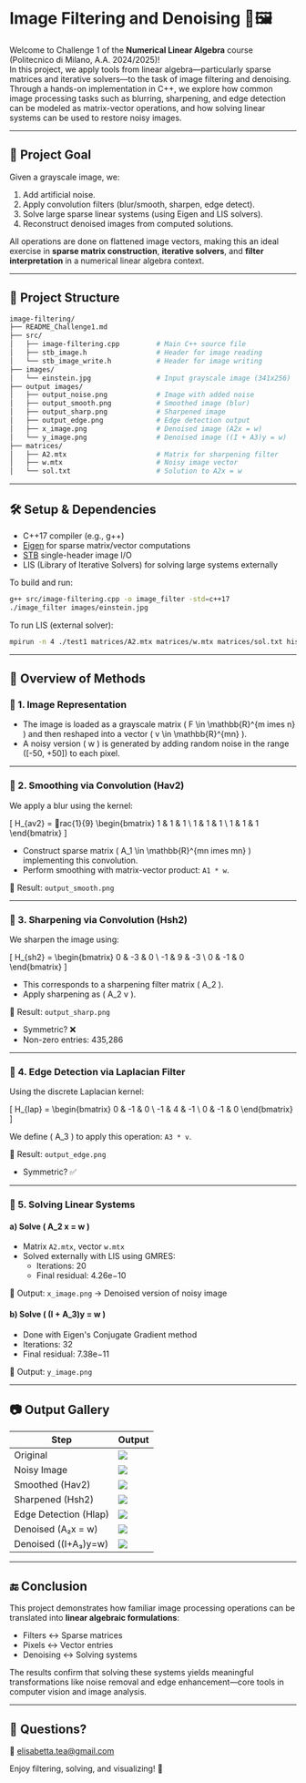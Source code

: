 
# Image Filtering and Denoising 🧠🖼️

Welcome to Challenge 1 of the **Numerical Linear Algebra** course (Politecnico di Milano, A.A. 2024/2025)!  
In this project, we apply tools from linear algebra—particularly sparse matrices and iterative solvers—to the task of image filtering and denoising.  
Through a hands-on implementation in C++, we explore how common image processing tasks such as blurring, sharpening, and edge detection can be modeled as matrix-vector operations, and how solving linear systems can be used to restore noisy images.

---

## 🧾 Project Goal

Given a grayscale image, we:

1. Add artificial noise.
2. Apply convolution filters (blur/smooth, sharpen, edge detect).
3. Solve large sparse linear systems (using Eigen and LIS solvers).
4. Reconstruct denoised images from computed solutions.

All operations are done on flattened image vectors, making this an ideal exercise in **sparse matrix construction**, **iterative solvers**, and **filter interpretation** in a numerical linear algebra context.

---

## 📁 Project Structure

```bash
image-filtering/
├── README_Challenge1.md
├── src/
│   ├── image-filtering.cpp         # Main C++ source file
│   ├── stb_image.h                 # Header for image reading
│   └── stb_image_write.h           # Header for image writing
├── images/
│   └── einstein.jpg                # Input grayscale image (341x256)
├── output images/
│   ├── output_noise.png            # Image with added noise
│   ├── output_smooth.png           # Smoothed image (blur)
│   ├── output_sharp.png            # Sharpened image
│   ├── output_edge.png             # Edge detection output
│   ├── x_image.png                 # Denoised image (A2x = w)
│   └── y_image.png                 # Denoised image ((I + A3)y = w)
├── matrices/
│   ├── A2.mtx                      # Matrix for sharpening filter
│   ├── w.mtx                       # Noisy image vector
│   └── sol.txt                     # Solution to A2x = w
```

---

## 🛠️ Setup & Dependencies

- C++17 compiler (e.g., g++)
- [Eigen](https://eigen.tuxfamily.org/) for sparse matrix/vector computations
- [STB](https://github.com/nothings/stb) single-header image I/O
- LIS (Library of Iterative Solvers) for solving large systems externally

To build and run:

```bash
g++ src/image-filtering.cpp -o image_filter -std=c++17
./image_filter images/einstein.jpg
```

To run LIS (external solver):

```bash
mpirun -n 4 ./test1 matrices/A2.mtx matrices/w.mtx matrices/sol.txt hist.txt -i gmres -p ssor -tol 1.0e-9
```

---

## 🔬 Overview of Methods

### 🔹 1. Image Representation

- The image is loaded as a grayscale matrix \( F \in \mathbb{R}^{m 	imes n} \) and then reshaped into a vector \( v \in \mathbb{R}^{mn} \).
- A noisy version \( w \) is generated by adding random noise in the range \([-50, +50]\) to each pixel.

---

### 🔹 2. Smoothing via Convolution (Hav2)

We apply a blur using the kernel:

\[
H_{av2} = rac{1}{9}
\begin{bmatrix}
1 & 1 & 1 \\
1 & 1 & 1 \\
1 & 1 & 1
\end{bmatrix}
\]

- Construct sparse matrix \( A_1 \in \mathbb{R}^{mn 	imes mn} \) implementing this convolution.
- Perform smoothing with matrix-vector product: `A1 * w`.

📄 Result: `output_smooth.png`

---

### 🔹 3. Sharpening via Convolution (Hsh2)

We sharpen the image using:

\[
H_{sh2} =
\begin{bmatrix}
0 & -3 & 0 \\
-1 & 9 & -3 \\
0 & -1 & 0
\end{bmatrix}
\]

- This corresponds to a sharpening filter matrix \( A_2 \).
- Apply sharpening as \( A_2 v \).

📄 Result: `output_sharp.png`

- Symmetric? ❌  
- Non-zero entries: 435,286

---

### 🔹 4. Edge Detection via Laplacian Filter

Using the discrete Laplacian kernel:

\[
H_{lap} =
\begin{bmatrix}
0 & -1 & 0 \\
-1 & 4 & -1 \\
0 & -1 & 0
\end{bmatrix}
\]

We define \( A_3 \) to apply this operation: `A3 * v`.

📄 Result: `output_edge.png`

- Symmetric? ✅

---

### 🔹 5. Solving Linear Systems

#### a) Solve \( A_2 x = w \)

- Matrix `A2.mtx`, vector `w.mtx`
- Solved externally with LIS using GMRES:
    - Iterations: 20
    - Final residual: 4.26e−10

📄 Output: `x_image.png` → Denoised version of noisy image

#### b) Solve \( (I + A_3)y = w \)

- Done with Eigen's Conjugate Gradient method
- Iterations: 32
- Final residual: 7.38e−11

📄 Output: `y_image.png`

---

## 📷 Output Gallery

<div align="center">

| Step                  | Output                               |
|-----------------------|--------------------------------------|
| Original              | ![](./images/einstein.jpg)           |
| Noisy Image           | ![](./output%20images/output_noise.png)|
| Smoothed (Hav2)       | ![](./output%20images/output_smooth.png)|
| Sharpened (Hsh2)      | ![](./output%20images/output_sharp.png)|
| Edge Detection (Hlap) | ![](./output%20images/output_edge.png) |
| Denoised (A₂x = w)    | ![](./output%20images/y_image.png)     |
| Denoised ((I+A₃)y=w)  | ![](./output%20images/y_image.png)     |

</div>

---

## 🔚 Conclusion

This project demonstrates how familiar image processing operations can be translated into **linear algebraic formulations**:

- Filters ↔ Sparse matrices  
- Pixels ↔ Vector entries  
- Denoising ↔ Solving systems  

The results confirm that solving these systems yields meaningful transformations like noise removal and edge enhancement—core tools in computer vision and image analysis.

---

## 💬 Questions?

📧 elisabetta.tea@gmail.com

Enjoy filtering, solving, and visualizing! 🎨
